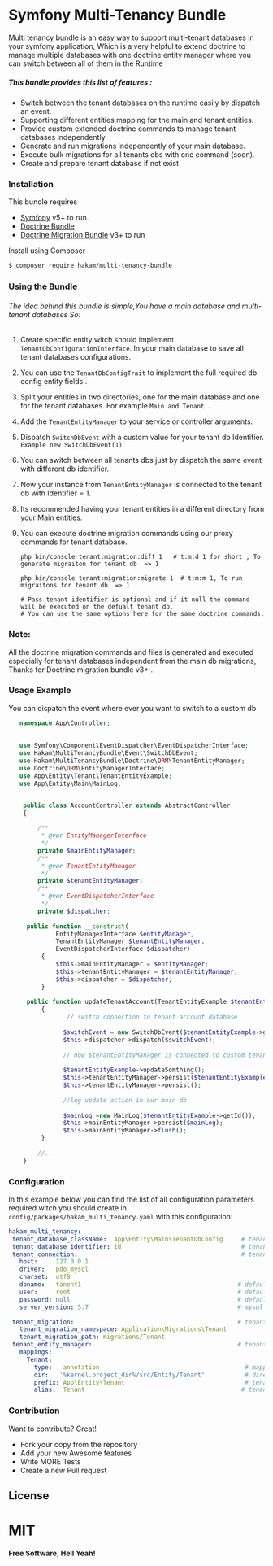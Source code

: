 # Symfony Multi-Tenancy Bundle  


Multi tenancy bundle is an easy way to support multi-tenant databases in your symfony application, Which is a very helpful to extend doctrine to manage multiple databases with one doctrine entity manager where you can switch between all of them in the Runtime
 
 ##### This bundle provides this list of features :  
 
  - Switch between the tenant databases on  the runtime easily by dispatch an event.
  - Supporting different entities mapping for  the main and tenant entities.
  - Provide custom extended doctrine commands to manage tenant databases independently. 
  - Generate and run migrations independently of your main database.
  - Execute bulk migrations for all tenants dbs with one command (soon).
  - Create and prepare tenant database if not exist

  

### Installation

This bundle requires 
- [Symfony](https://symfony.org/) v5+ to run.
- [Doctrine Bundle](https://github.com/doctrine/DoctrineBundle)
- [Doctrine Migration Bundle](https://github.com/doctrine/DoctrineMigrationsBundle) v3+ to run 


Install using Composer

```sh
$ composer require hakam/multi-tenancy-bundle
``` 
 ### Using the Bundle
 ###### The idea behind this bundle is simple,You have a main database and  multi-tenant databases So: 
 1. Create specific entity witch should implement `TenantDbConfigurationInterface`. In your main database to save all tenant databases configurations. 
 2. You can use the `TenantDbConfigTrait` to implement the full required  db config entity fields .
 3. Split your entities in two directories, one for the main database and one for the tenant databases.
          For example  `Main and Tenant `.
 4. Add  the `TenantEntityManager` to your service or controller arguments.  
 5. Dispatch `SwitchDbEvent` with a custom value for your tenant db Identifier.
    `Example new SwitchDbEvent(1)`
 6. You can switch between all tenants dbs just by dispatch the same event with different db identifier.
 7. Now your instance from `TenantEntityManager` is connected to the tenant db with Identifier = 1.
 8. Its recommended having your tenant entities in a different directory from your Main entities.
 9. You can execute doctrine migration commands using our proxy commands for tenant database.
 
        php bin/console tenant:migration:diff 1   # t:m:d 1 for short , To generate migraiton for tenant db  => 1
        
        php bin/console tenant:migration:migrate 1  # t:m:m 1, To run migraitons for tenant db  => 1
        
        # Pass tenant identifier is optional and if it null the command will be executed on the defualt tenant db. 
        # You can use the same options here for the same doctrine commands.
        
### Note:
  All the doctrine migration commands and files is generated and executed especially for tenant databases independent from the main db migrations, 
   Thanks for Doctrine migration bundle v3+ .
   
### Usage Example 
 You can dispatch the event where ever you want to switch to a custom db
   
   ```php
      namespace App\Controller;
    
    
      use Symfony\Component\EventDispatcher\EventDispatcherInterface;  
      use Hakam\MultiTenancyBundle\Event\SwitchDbEvent;
      use Hakam\MultiTenancyBundle\Doctrine\ORM\TenantEntityManager;
      use Doctrine\ORM\EntityManagerInterface;
      use App\Entity\Tenant\TenantEntityExample;
      use App\Entity\Main\MainLog;


       public class AccountController extends AbstractController
       {
    
           /**
            * @var EntityManagerInterface
            */
           private $mainEntityManager;
           /**
            * @var TenantEntityManager
            */
           private $tenantEntityManager;
           /**
            * @var EventDispatcherInterface
            */
           private $dispatcher;
    
        public function __construct(
                EntityManagerInterface $entityManager,
                TenantEntityManager $tenantEntityManager,
                EventDispatcherInterface $dispatcher)
            {
                $this->mainEntityManager = $entityManager;
                $this->tenantEntityManager = $tenantEntityManager;
                $this->dispatcher = $dispatcher;
            }
    
        public function updateTenantAccount(TenantEntityExample $tenantEntityExample)
            {
                   // switch connection to tenant account database
    
                  $switchEvent = new SwitchDbEvent($tenantEntityExample->getDbConfigId());
                  $this->dispatcher->dispatch($switchEvent);
    
                  // now $tenantEntityManager is connected to custom tenant db
    
                  $tenantEntityExample->updateSomthing();
                  $this->tenantEntityManager->persist($tenantEntityExample);
                  $this->tenantEntityManager->persist();
    
                  //log update action in our main db 
    
                  $mainLog =new MainLog($tenantEntityExample->getId());
                  $this->mainEntityManager->persist($mainLog);
                  $this->mainEntityManager->flush();
            }
    
           //..
       }
   ```
 ### Configuration
 
 In this example below you can find the list of all configuration parameters required witch you should create in
   `config/packages/hakam_multi_tenancy.yaml` with this configuration:
 ``` yaml 
hakam_multi_tenancy:
  tenant_database_className:  App\Entity\Main\TenantDbConfig     # tenant dbs configuration Class Name
  tenant_database_identifier: id                                 # tenant db column name to get db configuration
  tenant_connection:                                             # tenant entity manager connection configuration
    host:     127.0.0.1
    driver:   pdo_mysql
    charset:  utf8 
    dbname:   tanent1                                           # default tenant database to init the tenant connection
    user:     root                                              # default tenant database username
    password: null                                              # default tenant database password
    server_version: 5.7                                         # mysql server version

  tenant_migration:                                             # tenant db migration configurations, Its recommended to have a different migration for tenants dbs than you main migration config
    tenant_migration_namespace: Application\Migrations\Tenant
    tenant_migration_path: migrations/Tenant
  tenant_entity_manager:                                        # tenant entity manger configuration , which is used to manage tenant entities
    mappings:
      Tenant:                                                  
        type:   annotation                                        # mapping type default annotation                                                       
        dir:   '%kernel.project_dir%/src/Entity/Tenant'           # directory of tenant entities, it could be different from main directory                                           
        prefix: App\Entity\Tenant                                 # tenant entities prefix  ex "App\Entity\Tenant"
        alias:  Tenant                                           # tenant entities alias  ex "Tenant"
 ```
             
### Contribution

Want to contribute? Great!
 - Fork your copy from the repository
 - Add your new Awesome features 
 - Write MORE Tests
 - Create a new Pull request 

License
----

# MIT
**Free Software, Hell Yeah!**
